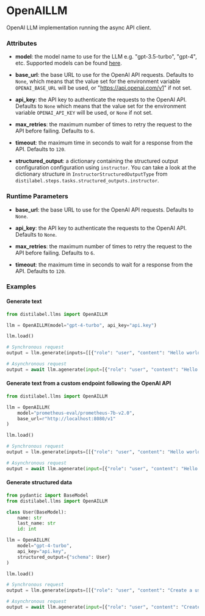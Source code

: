 # OpenAILLM


OpenAI LLM implementation running the async API client.







### Attributes

- **model**: the model name to use for the LLM e.g. "gpt-3.5-turbo", "gpt-4", etc.  Supported models can be found [here](https://platform.openai.com/docs/guides/text-generation).

- **base_url**: the base URL to use for the OpenAI API requests. Defaults to `None`, which  means that the value set for the environment variable `OPENAI_BASE_URL` will  be used, or "https://api.openai.com/v1" if not set.

- **api_key**: the API key to authenticate the requests to the OpenAI API. Defaults to  `None` which means that the value set for the environment variable `OPENAI_API_KEY`  will be used, or `None` if not set.

- **max_retries**: the maximum number of times to retry the request to the API before  failing. Defaults to `6`.

- **timeout**: the maximum time in seconds to wait for a response from the API. Defaults  to `120`.

- **structured_output**: a dictionary containing the structured output configuration configuration  using `instructor`. You can take a look at the dictionary structure in  `InstructorStructuredOutputType` from `distilabel.steps.tasks.structured_outputs.instructor`.





### Runtime Parameters

- **base_url**: the base URL to use for the OpenAI API requests. Defaults to `None`.

- **api_key**: the API key to authenticate the requests to the OpenAI API. Defaults  to `None`.

- **max_retries**: the maximum number of times to retry the request to the API before  failing. Defaults to `6`.

- **timeout**: the maximum time in seconds to wait for a response from the API. Defaults  to `120`.




### Examples


#### Generate text
```python
from distilabel.llms import OpenAILLM

llm = OpenAILLM(model="gpt-4-turbo", api_key="api.key")

llm.load()

# Synchronous request
output = llm.generate(inputs=[[{"role": "user", "content": "Hello world!"}]])

# Asynchronous request
output = await llm.agenerate(input=[{"role": "user", "content": "Hello world!"}])
```

#### Generate text from a custom endpoint following the OpenAI API
```python
from distilabel.llms import OpenAILLM

llm = OpenAILLM(
    model="prometheus-eval/prometheus-7b-v2.0",
    base_url=r"http://localhost:8080/v1"
)

llm.load()

# Synchronous request
output = llm.generate(inputs=[[{"role": "user", "content": "Hello world!"}]])

# Asynchronous request
output = await llm.agenerate(input=[{"role": "user", "content": "Hello world!"}])
```

#### Generate structured data
```python
from pydantic import BaseModel
from distilabel.llms import OpenAILLM

class User(BaseModel):
    name: str
    last_name: str
    id: int

llm = OpenAILLM(
    model="gpt-4-turbo",
    api_key="api.key",
    structured_output={"schema": User}
)

llm.load()

# Synchronous request
output = llm.generate(inputs=[[{"role": "user", "content": "Create a user profile for the following marathon"}]])

# Asynchronous request
output = await llm.agenerate(input=[{"role": "user", "content": "Create a user profile for the following marathon"}])
```




